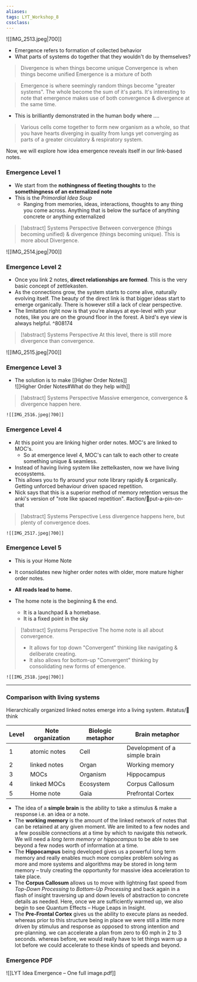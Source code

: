 ```yaml
---
aliases:
tags: LYT_Workshop_8 
cssclass: 
---
```


![[IMG_2513.jpeg|700]]

- Emergence refers to formation of collected behavior
- What parts of systems do together that they wouldn't do by themselves?

> Divergence is when things become unique
> Convergence is when things become unified
> Emergence is a mixture of both


> Emergence is where seemingly random things become "greater systems". The whole become the sum of it's parts.
> It's interesting to note that emergence makes use of both convergence & divergence at the same time.

- This is brilliantly demonstrated in the human body where ....
> Various cells come together to form new organism as a whole, so that you have hearts diverging in quality from lungs yet converging as parts of a greater circulatory & respiratory system.


Now, we will explore how idea emergence reveals itself in our link-based notes.

### Emergence Level 1
- We start from the **nothingness of fleeting thoughts** to the **somethingness of an externalized note**
- This is the *Primordial Idea Soup*
	- Ranging from memories, ideas, interactions, thoughts to any thing you come across. Anything that is below the surface of anything concrete or anything externalized

> [!abstract] Systems Perspective
> Between convergence (things becoming unified) & divergence (things becoming unique). This is more about Divergence.

![[IMG_2514.jpeg|700]]
### Emergence Level 2
- Once you link 2 notes, **direct relationships are formed**. This is the very basic concept of zettlekasten.
- As the connections grow, the system starts to come alive, naturally evolving itself. The beauty of the direct link is that bigger ideas start to emerge organically. There is however still a lack of clear perspective.
- The limitation right now is that you're always at eye-level with your notes, like you are on the ground floor in the forest. A bird's eye view is always helpful. ^808174

> [!abstract] Systems Perspective
> At this level, there is still more divergence than convergence.

![[IMG_2515.jpeg|700]]
### Emergence Level 3
- The solution is to make [[Higher Order Notes]]   
![[Higher Order Notes#What do they help with]]

> [!abstract] Systems Perspective
> Massive emergence, convergence & divergence happen here.

	![[IMG_2516.jpeg|700]]
### Emergence Level 4
- At this point you are linking higher order notes. MOC's are linked to MOC's.
	- So at emergence level 4, MOC's can talk to each other to create something unique & seamless.
- Instead of having living system like zettelkasten, now we have living ecosystems.
- This allows you to fly around your note library rapidly & organically. Getting unforced behaviour driven spaced repetition.
- Nick says that this is a superior method of memory retention versus the anki's version of "rote like spaced repetition". #action/📌put-a-pin-on-that 

> [!abstract] Systems Perspective
> Less divergence happens here, but plenty of convergence does.

	![[IMG_2517.jpeg|700]]
### Emergence Level 5
- This is your Home Note
- It consolidates new higher order notes with older, more mature higher order notes.
- **All roads lead to home.**

- The home note is the beginning & the end.
	- It is a launchpad & a homebase. 
	- It is a fixed point in the sky

> [!abstract] Systems Perspective
> The home note is all about convergence.
> - It allows for top down "Convergent" thinking like navigating & deliberate creating.
> - It also allows for bottom-up "Convergent" thinking by consolidating new forms of emergence. 


	![[IMG_2518.jpeg|700]]

---

### Comparison with living systems
Hierarchically organized linked notes emerge into a living system. #status/💭think 

| Level | Note organization | Biologic metaphor | Brain metaphor                |
| ----- | ----------------- | ----------------- | ----------------------------- |
| 1     | atomic notes      | Cell              | Development of a simple brain |
| 2     | linked notes      | Organ             | Working memory                |
| 3     | MOCs              | Organism          | Hippocampus                   |
| 4     | linked MOCs       | Ecosystem         | Corpus Callosum               |
| 5     | Home note         | Gaia              | Prefrontal Cortex             |

- The idea of a **simple brain** is the ability to take a stimulus & make a response i.e. an idea or a note.
- The **working memory** is the amount of the linked network of notes that can be retained at any given moment. We are limited to a few nodes and a few possible connections at a time by which to navigate this network. We will need a *long term memory or hippocampus* to be able to see beyond a few nodes worth of information at a time.
- The **Hippocampus** being developed gives us a powerful long term memory and really enables much more complex problem solving as more and more systems and algorithms may be stored in long term memory – truly creating the opportunity for massive idea acceleration to take place.
- The **Corpus Callosum** allows us to move with lightning fast speed from *Top-Down Processing* to *Bottom-Up Processing* and back again in a flash of insight traversing up and down levels of abstraction to concrete details as needed.
  Here, once we are sufficiently warmed up, we also begin to see Quantum Effects – Huge Leaps in Insight.
- The **Pre-Frontal Cortex** gives us the ability to execute plans as needed. whereas prior to this structure being in place we were still a little more driven by stimulus and response as opposed to strong intention and pre-planning. we can accelerate a plan from zero to 60 mph in 2 to 3 seconds. whereas before, we would really have to let things warm up a lot before we could accelerate to these kinds of speeds and beyond.


### Emergence PDF 
![[LYT Idea Emergence – One full image.pdf]]



